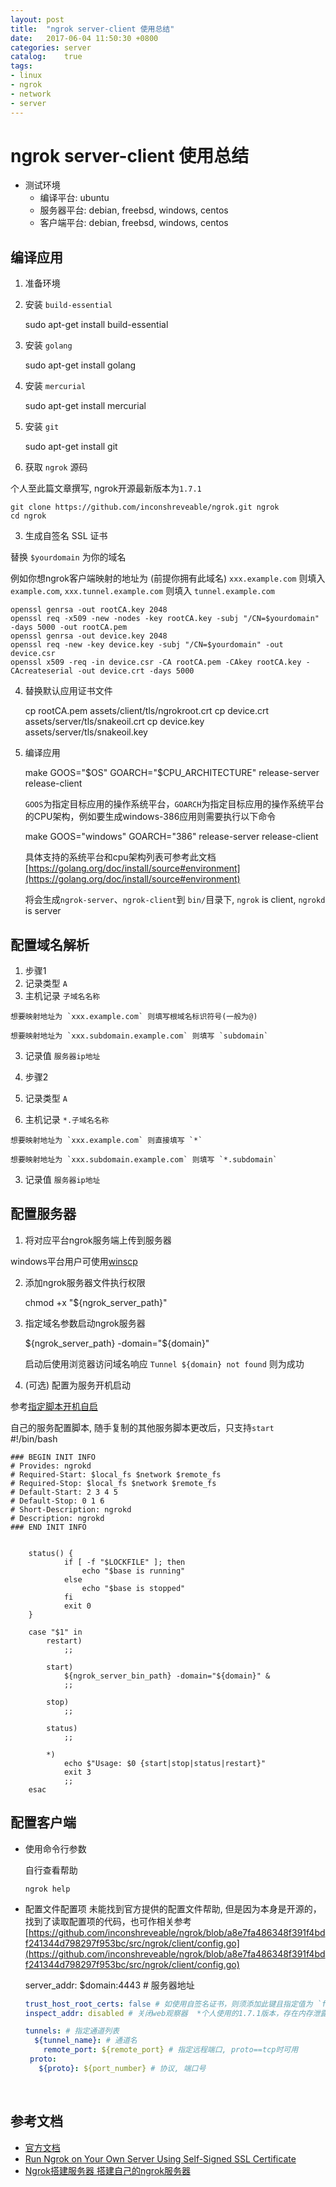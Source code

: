```yaml
---
layout: post
title:  "ngrok server-client 使用总结"
date:   2017-06-04 11:50:30 +0800
categories: server
catalog:    true
tags: 
- linux
- ngrok
- network
- server
---
```


# ngrok server-client 使用总结

- 测试环境
  - 编译平台: ubuntu
  - 服务器平台: debian, freebsd, windows, centos
  - 客户端平台: debian, freebsd, windows, centos

## 编译应用

1. 准备环境

  1. 安装 `build-essential`

     sudo apt-get install build-essential

  2. 安装 `golang`

     sudo apt-get install golang

  3. 安装 `mercurial`

     sudo apt-get install mercurial

  4. 安装 `git`

     sudo apt-get install git

2. 获取 `ngrok` 源码

  个人至此篇文章撰写, ngrok开源最新版本为`1.7.1`

  	git clone https://github.com/inconshreveable/ngrok.git ngrok
  	cd ngrok

3. 生成自签名 SSL 证书

  替换 `$yourdomain` 为你的域名

  例如你想ngrok客户端映射的地址为 (前提你拥有此域名) `xxx.example.com` 则填入 `example.com`, `xxx.tunnel.example.com` 则填入 `tunnel.example.com`

  	openssl genrsa -out rootCA.key 2048
  	openssl req -x509 -new -nodes -key rootCA.key -subj "/CN=$yourdomain" -days 5000 -out rootCA.pem
  	openssl genrsa -out device.key 2048
  	openssl req -new -key device.key -subj "/CN=$yourdomain" -out device.csr
  	openssl x509 -req -in device.csr -CA rootCA.pem -CAkey rootCA.key -CAcreateserial -out device.crt -days 5000

4. 替换默认应用证书文件

   cp rootCA.pem assets/client/tls/ngrokroot.crt
   	cp device.crt assets/server/tls/snakeoil.crt 
   	cp device.key assets/server/tls/snakeoil.key

5. 编译应用

   make GOOS="$OS" GOARCH="$CPU_ARCHITECTURE" release-server release-client

   `GOOS`为指定目标应用的操作系统平台，`GOARCH`为指定目标应用的操作系统平台的CPU架构，例如要生成windows-386应用则需要执行以下命令

   	make GOOS="windows" GOARCH="386" release-server release-client

   具体支持的系统平台和cpu架构列表可参考此文档[https://golang.org/doc/install/source#environment](https://golang.org/doc/install/source#environment)

   将会生成`ngrok-server`、`ngrok-client`到 `bin/`目录下, `ngrok` is client, `ngrokd` is server


## 配置域名解析

1. 步骤1
  1. 记录类型 `A`
  2. 主机记录 `子域名名称`

    想要映射地址为 `xxx.example.com` 则填写根域名标识符号(一般为@)

    想要映射地址为 `xxx.subdomain.example.com` 则填写 `subdomain`

  3. 记录值 `服务器ip地址`

2. 步骤2
  1. 记录类型 `A`
  2. 主机记录 `*.子域名名称`

    想要映射地址为 `xxx.example.com` 则直接填写 `*`

    想要映射地址为 `xxx.subdomain.example.com` 则填写 `*.subdomain`

  3. 记录值 `服务器ip地址`

## 配置服务器

1. 将对应平台ngrok服务端上传到服务器

  windows平台用户可使用[winscp](https://winscp.net)

2. 添加ngrok服务器文件执行权限

   chmod +x "${ngrok_server_path}"

3. 指定域名参数启动ngrok服务器

   ${ngrok_server_path} -domain="${domain}"

   启动后使用浏览器访问域名响应 `Tunnel ${domain} not found` 则为成功

4. (可选) 配置为服务开机启动

  参考[指定脚本开机自启](https://github.com/imfms/imfms.github.io/blob/master/_posts/2017-05-10-raspberry-install-log.markdown#%E6%8C%87%E5%AE%9A%E8%84%9A%E6%9C%AC%E5%BC%80%E6%9C%BA%E8%87%AA%E5%90%AF)

  自己的服务配置脚本, 随手复制的其他服务脚本更改后，只支持`start`
  ​	
  	#!/bin/bash

  	### BEGIN INIT INFO
  	# Provides: ngrokd
  	# Required-Start: $local_fs $network $remote_fs
  	# Required-Stop: $local_fs $network $remote_fs
  	# Default-Start: 2 3 4 5
  	# Default-Stop: 0 1 6
  	# Short-Description: ngrokd
  	# Description: ngrokd
  	### END INIT INFO


		status() {
				if [ -f "$LOCKFILE" ]; then
					echo "$base is running"
				else
					echo "$base is stopped"
				fi
				exit 0
		}
	
		case "$1" in
			restart)
				;;
	
			start)
				${ngrok_server_bin_path} -domain="${domain}" &
				;;
	
			stop)
				;;
	
			status)
				;;
	
			*)
				echo $"Usage: $0 {start|stop|status|restart}"
				exit 3
				;;
		esac


## 配置客户端

- 使用命令行参数

  自行查看帮助

  ```shell
  ngrok help
  ```

- 配置文件配置项
   未能找到官方提供的配置文件帮助, 但是因为本身是开源的，找到了读取配置项的代码，也可作相关参考
   [https://github.com/inconshreveable/ngrok/blob/a8e7fa486348f391f4bdf241344d798297f953bc/src/ngrok/client/config.go](https://github.com/inconshreveable/ngrok/blob/a8e7fa486348f391f4bdf241344d798297f953bc/src/ngrok/client/config.go)

   server_addr: $domain:4443 # 服务器地址
   ```yaml
   trust_host_root_certs: false # 如使用自签名证书，则须添加此键且指定值为 `false`
   inspect_addr: disabled # 关闭web观察器  *个人使用的1.7.1版本，存在内存泄露，在正常使用期间会将客户端内存耗尽，关闭web观察器可使其保持稳定，具体内容参考此链接[ngrok/issues/Unknown, big memory-leak](https://github.com/inconshreveable/ngrok/issues/109), 且有作者的回答*

   tunnels: # 指定通道列表
     ${tunnel_name}: # 通道名
       remote_port: ${remote_port} # 指定远程端口, proto==tcp时可用
   	proto:
   	  ${proto}: ${port_number} # 协议, 端口号
   ```
   ​

## 参考文档

- [官方文档](https://github.com/inconshreveable/ngrok/blob/master/docs/DEVELOPMENT.md)
- [Run Ngrok on Your Own Server Using Self-Signed SSL Certificate](http://www.svenbit.com/2014/09/run-ngrok-on-your-own-server)
- [Ngrok搭建服务器 搭建自己的ngrok服务器](http://blog.lzp.name/archives/24)
